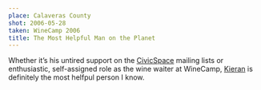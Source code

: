 ```yaml
---
place: Calaveras County
shot: 2006-05-28
taken: WineCamp 2006
title: The Most Helpful Man on the Planet
---
```


Whether it’s his untired support on the [CivicSpace](http://en.wikipedia.org/wiki/CivicSpace) mailing lists or enthusiastic, self-assigned role as the wine waiter at WineCamp, [Kieran](http://association.drupal.org/blog/67) is definitely the most helfpul person I know.
